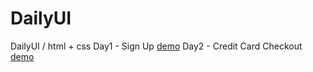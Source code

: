 # DailyUI
DailyUI / html + css
Day1 - Sign Up <a href="">demo</a>
Day2 - Credit Card Checkout <a href="https://pclin2018.github.io/DaliyUI/CreditCard/CreditCard.html">demo</a>
